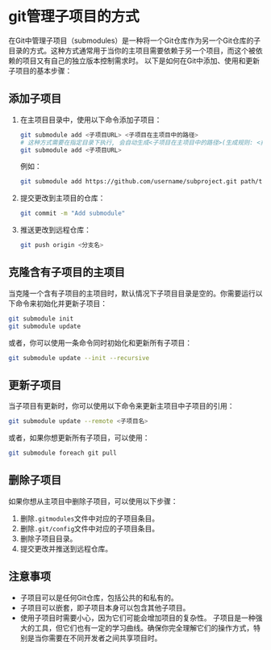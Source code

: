
# git管理子项目的方式

在Git中管理子项目（submodules）是一种将一个Git仓库作为另一个Git仓库的子目录的方式。这种方式通常用于当你的主项目需要依赖于另一个项目，而这个被依赖的项目又有自己的独立版本控制需求时。
以下是如何在Git中添加、使用和更新子项目的基本步骤：

## 添加子项目

1. 在主项目目录中，使用以下命令添加子项目：

   ```sh
   git submodule add <子项目URL> <子项目在主项目中的路径>
   # 这种方式需要在指定目录下执行, 会自动生成<子项目在主项目中的路径>(生成规则: <指定路径>/<子项目URL最后一级路径(去掉了.git后缀)>)
   git submodule add <子项目URL>
   ```

   例如：

   ```sh
   git submodule add https://github.com/username/subproject.git path/to/subproject
   ```

2. 提交更改到主项目的仓库：

   ```sh
   git commit -m "Add submodule"
   ```

3. 推送更改到远程仓库：

   ```sh
   git push origin <分支名>
   ```

## 克隆含有子项目的主项目

当克隆一个含有子项目的主项目时，默认情况下子项目目录是空的。你需要运行以下命令来初始化并更新子项目：

```sh
git submodule init
git submodule update
```

或者，你可以使用一条命令同时初始化和更新所有子项目：

```sh
git submodule update --init --recursive
```

## 更新子项目

当子项目有更新时，你可以使用以下命令来更新主项目中子项目的引用：

```sh
git submodule update --remote <子项目名>
```

或者，如果你想更新所有子项目，可以使用：

```sh
git submodule foreach git pull
```

## 删除子项目

如果你想从主项目中删除子项目，可以使用以下步骤：

1. 删除`.gitmodules`文件中对应的子项目条目。
2. 删除`.git/config`文件中对应的子项目条目。
3. 删除子项目目录。
4. 提交更改并推送到远程仓库。

## 注意事项

- 子项目可以是任何Git仓库，包括公共的和私有的。
- 子项目可以嵌套，即子项目本身可以包含其他子项目。
- 使用子项目时需要小心，因为它们可能会增加项目的复杂性。
子项目是一种强大的工具，但它们也有一定的学习曲线。确保你完全理解它们的操作方式，特别是当你需要在不同开发者之间共享项目时。
